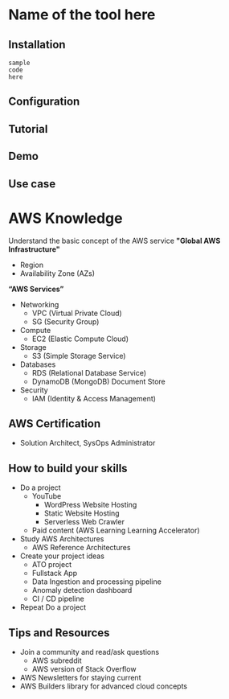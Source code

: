 # Name of the tool here

## Installation
~~~
sample
code
here
~~~
## Configuration

## Tutorial

## Demo

## Use case


# AWS Knowledge
Understand the basic concept of the AWS service
**"Global AWS Infrastructure"** 
- Region
- Availability Zone (AZs)

**“AWS Services”** 
- Networking
  - VPC (Virtual Private Cloud)
  - SG (Security Group)
- Compute
  - EC2 (Elastic Compute Cloud)
- Storage
  - S3 (Simple Storage Service)
- Databases
  - RDS (Relational Database Service)
  - DynamoDB (MongoDB) Document Store
- Security
  - IAM (Identity & Access Management)


## AWS Certification
- Solution Architect, SysOps Administrator
## How to build your skills
- Do a project
  - YouTube
    - WordPress Website Hosting
    - Static Website Hosting
    - Serverless Web Crawler
  - Paid content (AWS Learning Learning Accelerator)
- Study AWS Architectures
  - AWS Reference Architectures
- Create your project ideas
  - ATO project
  - Fullstack App
  - Data Ingestion and processing pipeline
  - Anomaly detection dashboard
  - CI / CD pipeline
- Repeat Do a project
## Tips and Resources
- Join a community and read/ask questions
  - AWS subreddit
  - AWS version of Stack Overflow
- AWS Newsletters for staying current
- AWS Builders library for advanced cloud concepts

 
